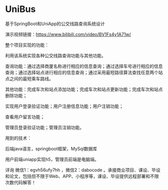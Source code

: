# UniBus
基于SpringBoot和UniApp的公交线路查询系统设计

演示视频链接：https://www.bilibili.com/video/BV1Fs4y1A71w/

整个项目实现的功能：

利用该系统实现各种公交线路查询功能与其他功能。

查询功能：通过选择商厦名称进行相应的信息查询；通过选择车号进行相应的信息查询；通过选择站点进行相应的信息查询；通过采用最短路径算法查找任意两个站点之间的最短乘车路线。

其他功能：完成车次和站点添加功能；完成车次和站点更新功能；完成车次和站点删除功能；

实现用户登录验证功能；用户注册信息功能；用户注销功能；

查看用户留言功能；

管理员登录验证功能；管理员注销功能。

用到的技术：

后端java语言，springboot框架，MySql数据库

用户前端uniapp实现h5，管理员前端是电脑端。

详询 微信1：egvh56ufy7hh ，微信2：dabocode 。承接商业项目、课设、毕设和论文，包括但不限于Web、APP、小程序等，课设、毕设提供远程部署和不限次数代码解答！
